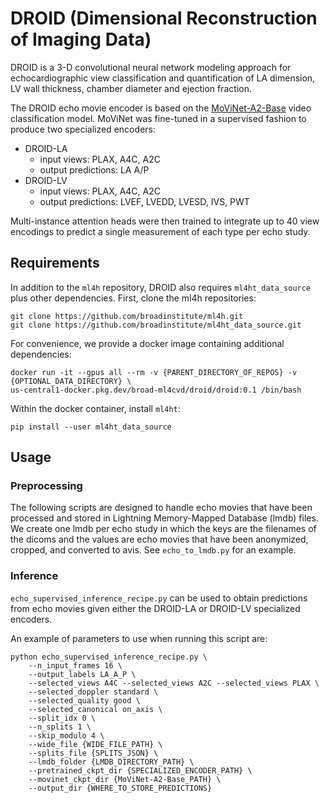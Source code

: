 # DROID (Dimensional Reconstruction of Imaging Data)

DROID is a 3-D convolutional neural network modeling approach for echocardiographic view
classification and quantification of LA dimension, LV wall thickness, chamber diameter and
ejection fraction.

The DROID echo movie encoder is based on the 
[MoViNet-A2-Base](https://tfhub.dev/tensorflow/movinet/a2/base/kinetics-600/classification/3) 
video classification model. MoViNet was fine-tuned in a supervised fashion to produce two
specialized encoders:
- DROID-LA
  - input views: PLAX, A4C, A2C
  - output predictions: LA A/P
- DROID-LV
  - input views: PLAX, A4C, A2C
  - output predictions: LVEF, LVEDD, LVESD, IVS, PWT

Multi-instance attention heads were then trained to integrate up to 40 view encodings to predict
a single measurement of each type per echo study.

## Requirements
In addition to the `ml4h` repository, DROID also requires `ml4ht_data_source` plus other dependencies. First, clone the
ml4h repositories:
```commandline
git clone https://github.com/broadinstitute/ml4h.git
git clone https://github.com/broadinstitute/ml4ht_data_source.git
```

For convenience, we provide a docker image containing additional dependencies:
```commandline
docker run -it --gpus all --rm -v {PARENT_DIRECTORY_OF_REPOS} -v {OPTIONAL_DATA_DIRECTORY} \
us-central1-docker.pkg.dev/broad-ml4cvd/droid/droid:0.1 /bin/bash
```

Within the docker container, install `ml4ht`:
```commandline
pip install --user ml4ht_data_source
```

## Usage
### Preprocessing
The following scripts are designed to handle echo movies that have been processed and stored in Lightning 
Memory-Mapped Database (lmdb) files. We create one lmdb per echo study in which the keys are the filenames of the dicoms and
the values are echo movies that have been anonymized, cropped, and converted to avis. See `echo_to_lmdb.py` for an
example.

### Inference
`echo_supervised_inference_recipe.py` can be used to obtain predictions from echo movies given either the DROID-LA or
DROID-LV specialized encoders.

An example of parameters to use when running this script are:
```commandline
python echo_supervised_inference_recipe.py \
    --n_input_frames 16 \
    --output_labels LA_A_P \
    --selected_views A4C --selected_views A2C --selected_views PLAX \
    --selected_doppler standard \
    --selected_quality good \
    --selected_canonical on_axis \
    --split_idx 0 \
    --n_splits 1 \
    --skip_modulo 4 \
    --wide_file {WIDE_FILE_PATH} \
    --splits_file {SPLITS_JSON} \
    --lmdb_folder {LMDB_DIRECTORY_PATH} \
    --pretrained_ckpt_dir {SPECIALIZED_ENCODER_PATH} \
    --movinet_ckpt_dir {MoViNet-A2-Base_PATH} \
    --output_dir {WHERE_TO_STORE_PREDICTIONS}
```